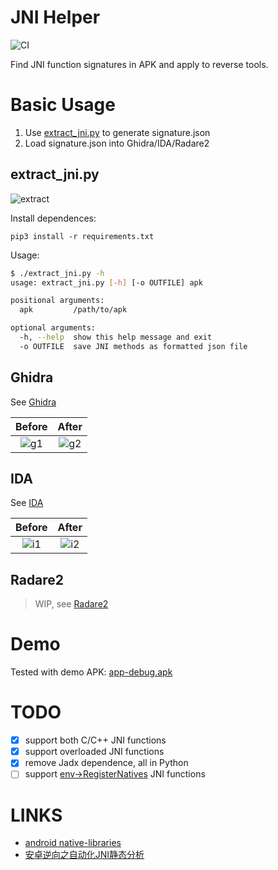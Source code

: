 JNI Helper
===

![CI](https://github.com/evilpan/jni_helper/workflows/CI/badge.svg)

Find JNI function signatures in APK and apply to reverse tools.

# Basic Usage

1. Use [extract_jni.py](./extract_jni.py) to generate signature.json
2. Load signature.json into Ghidra/IDA/Radare2

## extract_jni.py

![extract][extract]

Install dependences:
```
pip3 install -r requirements.txt
```

Usage:
```sh
$ ./extract_jni.py -h
usage: extract_jni.py [-h] [-o OUTFILE] apk

positional arguments:
  apk         /path/to/apk

optional arguments:
  -h, --help  show this help message and exit
  -o OUTFILE  save JNI methods as formatted json file
```

## Ghidra

See [Ghidra](./ghidra)

Before      |  After    
:----------:|:------------:
![g1][g1]   |  ![g2][g2]


## IDA

See [IDA](./ida)

Before      |  After    
:----------:|:------------:
![i1][i1]   |  ![i2][i2]

## Radare2

> WIP, see [Radare2](./r2)

# Demo

Tested with demo APK: [app-debug.apk](./demo)

# TODO

- [x] support both C/C++ JNI functions
- [x] support overloaded JNI functions
- [x] remove Jadx dependence, all in Python
- [ ] support [env->RegisterNatives][reg] JNI functions

# LINKS

- [android native-libraries][reg]
- [安卓逆向之自动化JNI静态分析][blog]

[blog]: https://evilpan.com/2020/10/07/jni-helper/
[reg]: https://developer.android.com/training/articles/perf-jni#native-libraries
[ayrx]: https://github.com/Ayrx/JNIAnalyzer
[dist]: https://github.com/evilpan/jni_helper/releases

[i1]: https://img-blog.csdnimg.cn/20201005164101129.png
[i2]: https://img-blog.csdnimg.cn/20201005164352403.png
[g1]: https://img-blog.csdnimg.cn/20201005152933443.png
[g2]: https://img-blog.csdnimg.cn/20201005153107550.png
[extract]: https://img-blog.csdnimg.cn/4b2d0ae3e5664ca0ab64d22e0bbddd1a.png
